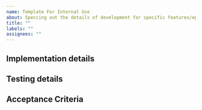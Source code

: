 ```yaml
---
name: Template For Internal Use
about: Speccing out the details of development for specific features/epics
title: ""
labels: ""
assignees: ""
---
```


<!--- Provide a general summary of the issue in the Title above -->

## Implementation details

<!-- Enter description of implementation that may help dev team  -->

## Testing details

<!-- Enter description of special test-cases-->

## Acceptance Criteria

<!-- Enter the conditions of satisfaction here. That is, the conditions that will satisfy the user/persona that the goal/benefit/value has been achieved -->

